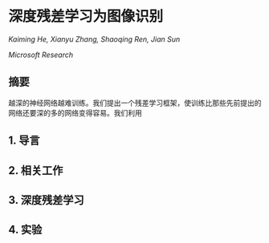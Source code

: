
# 深度残差学习为图像识别

*Kaiming He, Xianyu Zhang, Shaoqing Ren, Jian Sun*

*Microsoft Research*

## 摘要

越深的神经网络越难训练。我们提出一个残差学习框架，使训练比那些先前提出的网络还要深的多的网络变得容易。我们利用

## 1. 导言



## 2. 相关工作



## 3. 深度残差学习



## 4. 实验


